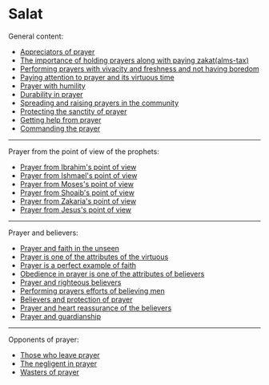 # Salat
General content:
- [Appreciators of prayer](https://quran.com/24/37)
- [The importance of holding prayers along with paying zakat(alms-tax)](https://quran.com/9/11)
- [Performing prayers with vivacity and freshness and not having boredom](https://quran.com/4/142)
- [Paying attention to prayer and its virtuous time](https://quran.com/107/4-7)
- [Prayer with humility](https://quran.com/23/1-2)
- [Durability in prayer](https://quran.com/70/20-30)
- [Spreading and raising prayers in the community](https://quran.com/22/41)
- [Protecting the sanctity of prayer](https://quran.com/2/238)
- [Getting help from prayer](https://quran.com/13/28)
- [Commanding the prayer](https://quran.com/20/132)

***

Prayer from the point of view of the prophets:
- [Prayer from Ibrahim's point of view](https://quran.com/14/40)
- [Prayer from Ishmael's point of view](https://quran.com/19/55)
- [Prayer from Moses's point of view](https://quran.com/20/14)
- [Prayer from Shoaib's point of view](https://quran.com/11/87)
- [Prayer from Zakaria's point of view](https://quran.com/3/39)
- [Prayer from Jesus's point of view](https://quran.com/19/31)

***

Prayer and believers:
- [Prayer and faith in the unseen](https://quran.com/2/3)
- [Prayer is one of the attributes of the virtuous](https://quran.com/2/177)
- [Prayer is a perfect example of faith](https://quran.com/2/143)
- [Obedience in prayer is one of the attributes of believers](https://quran.com/23/1-2)
- [Prayer and righteous believers](https://quran.com/2/277)
- [Performing prayers efforts of believing men](https://quran.com/24/37)
- [Believers and protection of prayer](https://quran.com/6/92)
- [Prayer and heart reassurance of the believers](https://quran.com/13/28)
- [Prayer and guardianship](https://quran.com/24/56)

***

Opponents of prayer:
- [Those who leave prayer](https://quran.com/75/31)
- [The negligent in prayer](https://quran.com/107/4-7)
- [Wasters of prayer](https://quran.com/19/59)
